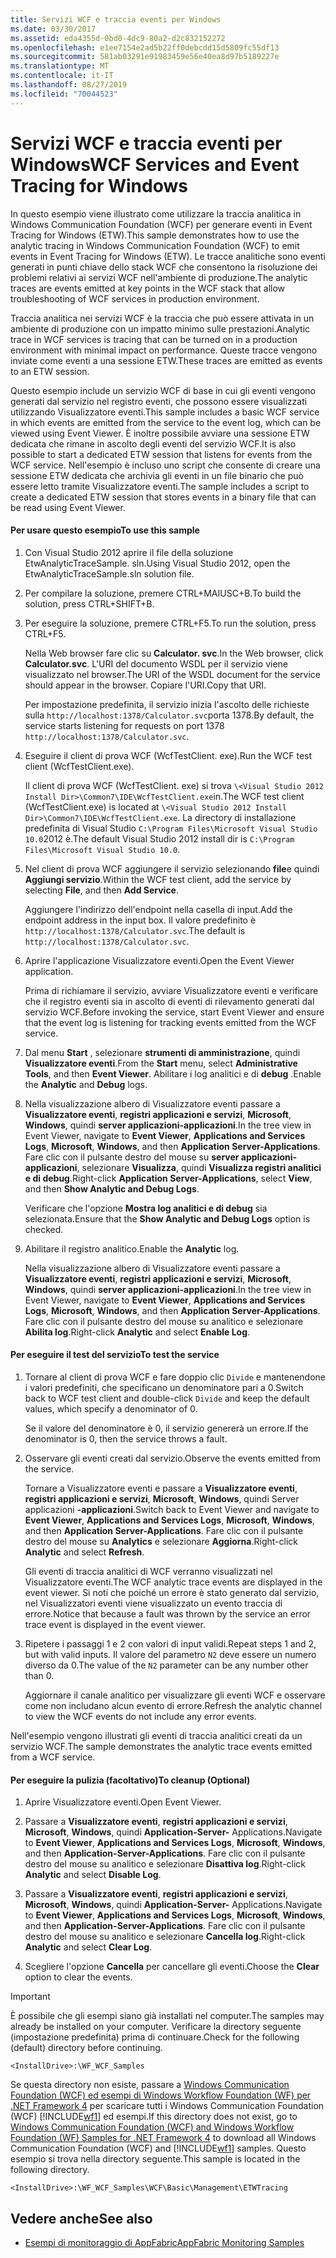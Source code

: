```yaml
---
title: Servizi WCF e traccia eventi per Windows
ms.date: 03/30/2017
ms.assetid: eda4355d-0bd0-4dc9-80a2-d2c832152272
ms.openlocfilehash: e1ee7154e2ad5b22ff0debcdd15d5809fc55df13
ms.sourcegitcommit: 581ab03291e91983459e56e40ea8d97b5189227e
ms.translationtype: MT
ms.contentlocale: it-IT
ms.lasthandoff: 08/27/2019
ms.locfileid: "70044523"
---
```

# <a name="wcf-services-and-event-tracing-for-windows"></a><span data-ttu-id="451ef-102">Servizi WCF e traccia eventi per Windows</span><span class="sxs-lookup"><span data-stu-id="451ef-102">WCF Services and Event Tracing for Windows</span></span>
<span data-ttu-id="451ef-103">In questo esempio viene illustrato come utilizzare la traccia analitica in Windows Communication Foundation (WCF) per generare eventi in Event Tracing for Windows (ETW).</span><span class="sxs-lookup"><span data-stu-id="451ef-103">This sample demonstrates how to use the analytic tracing in Windows Communication Foundation (WCF) to emit events in Event Tracing for Windows (ETW).</span></span> <span data-ttu-id="451ef-104">Le tracce analitiche sono eventi generati in punti chiave dello stack WCF che consentono la risoluzione dei problemi relativi ai servizi WCF nell'ambiente di produzione.</span><span class="sxs-lookup"><span data-stu-id="451ef-104">The analytic traces are events emitted at key points in the WCF stack that allow troubleshooting of WCF services in production environment.</span></span>

 <span data-ttu-id="451ef-105">Traccia analitica nei servizi WCF è la traccia che può essere attivata in un ambiente di produzione con un impatto minimo sulle prestazioni.</span><span class="sxs-lookup"><span data-stu-id="451ef-105">Analytic trace in WCF services is tracing that can be turned on in a production environment with minimal impact on performance.</span></span> <span data-ttu-id="451ef-106">Queste tracce vengono inviate come eventi a una sessione ETW.</span><span class="sxs-lookup"><span data-stu-id="451ef-106">These traces are emitted as events to an ETW session.</span></span>

 <span data-ttu-id="451ef-107">Questo esempio include un servizio WCF di base in cui gli eventi vengono generati dal servizio nel registro eventi, che possono essere visualizzati utilizzando Visualizzatore eventi.</span><span class="sxs-lookup"><span data-stu-id="451ef-107">This sample includes a basic WCF service in which events are emitted from the service to the event log, which can be viewed using Event Viewer.</span></span> <span data-ttu-id="451ef-108">È inoltre possibile avviare una sessione ETW dedicata che rimane in ascolto degli eventi del servizio WCF.</span><span class="sxs-lookup"><span data-stu-id="451ef-108">It is also possible to start a dedicated ETW session that listens for events from the WCF service.</span></span> <span data-ttu-id="451ef-109">Nell'esempio è incluso uno script che consente di creare una sessione ETW dedicata che archivia gli eventi in un file binario che può essere letto tramite Visualizzatore eventi.</span><span class="sxs-lookup"><span data-stu-id="451ef-109">The sample includes a script to create a dedicated ETW session that stores events in a binary file that can be read using Event Viewer.</span></span>

#### <a name="to-use-this-sample"></a><span data-ttu-id="451ef-110">Per usare questo esempio</span><span class="sxs-lookup"><span data-stu-id="451ef-110">To use this sample</span></span>

1. <span data-ttu-id="451ef-111">Con Visual Studio 2012 aprire il file della soluzione EtwAnalyticTraceSample. sln.</span><span class="sxs-lookup"><span data-stu-id="451ef-111">Using Visual Studio 2012, open the EtwAnalyticTraceSample.sln solution file.</span></span>

2. <span data-ttu-id="451ef-112">Per compilare la soluzione, premere CTRL+MAIUSC+B.</span><span class="sxs-lookup"><span data-stu-id="451ef-112">To build the solution, press CTRL+SHIFT+B.</span></span>

3. <span data-ttu-id="451ef-113">Per eseguire la soluzione, premere CTRL+F5.</span><span class="sxs-lookup"><span data-stu-id="451ef-113">To run the solution, press CTRL+F5.</span></span>

     <span data-ttu-id="451ef-114">Nella Web browser fare clic su **Calculator. svc**.</span><span class="sxs-lookup"><span data-stu-id="451ef-114">In the Web browser, click **Calculator.svc**.</span></span> <span data-ttu-id="451ef-115">L'URI del documento WSDL per il servizio viene visualizzato nel browser.</span><span class="sxs-lookup"><span data-stu-id="451ef-115">The URI of the WSDL document for the service should appear in the browser.</span></span> <span data-ttu-id="451ef-116">Copiare l'URI.</span><span class="sxs-lookup"><span data-stu-id="451ef-116">Copy that URI.</span></span>

     <span data-ttu-id="451ef-117">Per impostazione predefinita, il servizio inizia l'ascolto delle richieste sulla `http://localhost:1378/Calculator.svc`porta 1378.</span><span class="sxs-lookup"><span data-stu-id="451ef-117">By default, the service starts listening for requests on port 1378 `http://localhost:1378/Calculator.svc`.</span></span>

4. <span data-ttu-id="451ef-118">Eseguire il client di prova WCF (WcfTestClient. exe).</span><span class="sxs-lookup"><span data-stu-id="451ef-118">Run the WCF test client (WcfTestClient.exe).</span></span>

     <span data-ttu-id="451ef-119">Il client di prova WCF (WcfTestClient. exe) si trova `\<Visual Studio 2012 Install Dir>\Common7\IDE\WcfTestClient.exe`in.</span><span class="sxs-lookup"><span data-stu-id="451ef-119">The WCF test client (WcfTestClient.exe) is located at `\<Visual Studio 2012 Install Dir>\Common7\IDE\WcfTestClient.exe`.</span></span>  <span data-ttu-id="451ef-120">La directory di installazione predefinita di Visual Studio `C:\Program Files\Microsoft Visual Studio 10.0`2012 è.</span><span class="sxs-lookup"><span data-stu-id="451ef-120">The default Visual Studio 2012 install dir is `C:\Program Files\Microsoft Visual Studio 10.0`.</span></span>

5. <span data-ttu-id="451ef-121">Nel client di prova WCF aggiungere il servizio selezionando **file**e quindi **Aggiungi servizio**.</span><span class="sxs-lookup"><span data-stu-id="451ef-121">Within the WCF test client, add the service by selecting **File**, and then **Add Service**.</span></span>

     <span data-ttu-id="451ef-122">Aggiungere l'indirizzo dell'endpoint nella casella di input.</span><span class="sxs-lookup"><span data-stu-id="451ef-122">Add the endpoint address in the input box.</span></span> <span data-ttu-id="451ef-123">Il valore predefinito è `http://localhost:1378/Calculator.svc`.</span><span class="sxs-lookup"><span data-stu-id="451ef-123">The default is `http://localhost:1378/Calculator.svc`.</span></span>

6. <span data-ttu-id="451ef-124">Aprire l'applicazione Visualizzatore eventi.</span><span class="sxs-lookup"><span data-stu-id="451ef-124">Open the Event Viewer application.</span></span>

     <span data-ttu-id="451ef-125">Prima di richiamare il servizio, avviare Visualizzatore eventi e verificare che il registro eventi sia in ascolto di eventi di rilevamento generati dal servizio WCF.</span><span class="sxs-lookup"><span data-stu-id="451ef-125">Before invoking the service, start Event Viewer and ensure that the event log is listening for tracking events emitted from the WCF service.</span></span>

7. <span data-ttu-id="451ef-126">Dal menu **Start** , selezionare **strumenti di amministrazione**, quindi **Visualizzatore eventi**.</span><span class="sxs-lookup"><span data-stu-id="451ef-126">From the **Start** menu, select **Administrative Tools**, and then **Event Viewer**.</span></span>  <span data-ttu-id="451ef-127">Abilitare i log analitici e di **debug** .</span><span class="sxs-lookup"><span data-stu-id="451ef-127">Enable the **Analytic** and **Debug** logs.</span></span>

8. <span data-ttu-id="451ef-128">Nella visualizzazione albero di Visualizzatore eventi passare a **Visualizzatore eventi**, **registri applicazioni e servizi**, **Microsoft**, **Windows**, quindi **server applicazioni-applicazioni**.</span><span class="sxs-lookup"><span data-stu-id="451ef-128">In the tree view in Event Viewer, navigate to **Event Viewer**, **Applications and Services Logs**, **Microsoft**, **Windows**, and then **Application Server-Applications**.</span></span> <span data-ttu-id="451ef-129">Fare clic con il pulsante destro del mouse su **server applicazioni-applicazioni**, selezionare **Visualizza**, quindi **Visualizza registri analitici e di debug**.</span><span class="sxs-lookup"><span data-stu-id="451ef-129">Right-click **Application Server-Applications**, select **View**, and then **Show Analytic and Debug Logs**.</span></span>

     <span data-ttu-id="451ef-130">Verificare che l'opzione **Mostra log analitici e di debug** sia selezionata.</span><span class="sxs-lookup"><span data-stu-id="451ef-130">Ensure that the **Show Analytic and Debug Logs** option is checked.</span></span>

9. <span data-ttu-id="451ef-131">Abilitare il registro analitico.</span><span class="sxs-lookup"><span data-stu-id="451ef-131">Enable the **Analytic** log.</span></span>

     <span data-ttu-id="451ef-132">Nella visualizzazione albero di Visualizzatore eventi passare a **Visualizzatore eventi**, **registri applicazioni e servizi**, **Microsoft**, **Windows**, quindi **server applicazioni-applicazioni**.</span><span class="sxs-lookup"><span data-stu-id="451ef-132">In the tree view in Event Viewer, navigate to **Event Viewer**, **Applications and Services Logs**, **Microsoft**, **Windows**, and then **Application Server-Applications**.</span></span> <span data-ttu-id="451ef-133">Fare clic con il pulsante destro del mouse su analitico e selezionare **Abilita log**.</span><span class="sxs-lookup"><span data-stu-id="451ef-133">Right-click **Analytic** and select **Enable Log**.</span></span>

#### <a name="to-test-the-service"></a><span data-ttu-id="451ef-134">Per eseguire il test del servizio</span><span class="sxs-lookup"><span data-stu-id="451ef-134">To test the service</span></span>

1. <span data-ttu-id="451ef-135">Tornare al client di prova WCF e fare doppio clic `Divide` e mantenendone i valori predefiniti, che specificano un denominatore pari a 0.</span><span class="sxs-lookup"><span data-stu-id="451ef-135">Switch back to WCF test client and double-click `Divide` and keep the default values, which specify a denominator of 0.</span></span>

     <span data-ttu-id="451ef-136">Se il valore del denominatore è 0, il servizio genererà un errore.</span><span class="sxs-lookup"><span data-stu-id="451ef-136">If the denominator is 0, then the service throws a fault.</span></span>

2. <span data-ttu-id="451ef-137">Osservare gli eventi creati dal servizio.</span><span class="sxs-lookup"><span data-stu-id="451ef-137">Observe the events emitted from the service.</span></span>

     <span data-ttu-id="451ef-138">Tornare a Visualizzatore eventi e passare a **Visualizzatore eventi**, **registri applicazioni e servizi**, **Microsoft**, **Windows**, quindi Server applicazioni **-applicazioni**.</span><span class="sxs-lookup"><span data-stu-id="451ef-138">Switch back to Event Viewer and navigate to **Event Viewer**, **Applications and Services Logs**, **Microsoft**, **Windows**, and then **Application Server-Applications**.</span></span> <span data-ttu-id="451ef-139">Fare clic con il pulsante destro del mouse su **Analytics** e selezionare **Aggiorna**.</span><span class="sxs-lookup"><span data-stu-id="451ef-139">Right-click **Analytic** and select **Refresh**.</span></span>

     <span data-ttu-id="451ef-140">Gli eventi di traccia analitici di WCF verranno visualizzati nel Visualizzatore eventi.</span><span class="sxs-lookup"><span data-stu-id="451ef-140">The WCF analytic trace events are displayed in the event viewer.</span></span> <span data-ttu-id="451ef-141">Si noti che poiché un errore è stato generato dal servizio, nel Visualizzatori eventi viene visualizzato un evento traccia di errore.</span><span class="sxs-lookup"><span data-stu-id="451ef-141">Notice that because a fault was thrown by the service an error trace event is displayed in the event viewer.</span></span>

3. <span data-ttu-id="451ef-142">Ripetere i passaggi 1 e 2 con valori di input validi.</span><span class="sxs-lookup"><span data-stu-id="451ef-142">Repeat steps 1 and 2, but with valid inputs.</span></span> <span data-ttu-id="451ef-143">Il valore del parametro `N2` deve essere un numero diverso da 0.</span><span class="sxs-lookup"><span data-stu-id="451ef-143">The value of the `N2` parameter can be any number other than 0.</span></span>

     <span data-ttu-id="451ef-144">Aggiornare il canale analitico per visualizzare gli eventi WCF e osservare come non includano alcun evento di errore.</span><span class="sxs-lookup"><span data-stu-id="451ef-144">Refresh the analytic channel to view the WCF events do not include any error events.</span></span>

 <span data-ttu-id="451ef-145">Nell'esempio vengono illustrati gli eventi di traccia analitici creati da un servizio WCF.</span><span class="sxs-lookup"><span data-stu-id="451ef-145">The sample demonstrates the analytic trace events emitted from a WCF service.</span></span>

#### <a name="to-cleanup-optional"></a><span data-ttu-id="451ef-146">Per eseguire la pulizia (facoltativo)</span><span class="sxs-lookup"><span data-stu-id="451ef-146">To cleanup (Optional)</span></span>

1. <span data-ttu-id="451ef-147">Aprire Visualizzatore eventi.</span><span class="sxs-lookup"><span data-stu-id="451ef-147">Open Event Viewer.</span></span>

2. <span data-ttu-id="451ef-148">Passare a **Visualizzatore eventi**, **registri applicazioni e servizi**, **Microsoft**, **Windows**, quindi **Application-Server-** Applications.</span><span class="sxs-lookup"><span data-stu-id="451ef-148">Navigate to **Event Viewer**, **Applications and Services Logs**, **Microsoft**, **Windows**, and then **Application-Server-Applications**.</span></span> <span data-ttu-id="451ef-149">Fare clic con il pulsante destro del mouse su analitico e selezionare **Disattiva log**.</span><span class="sxs-lookup"><span data-stu-id="451ef-149">Right-click **Analytic** and select **Disable Log**.</span></span>

3. <span data-ttu-id="451ef-150">Passare a **Visualizzatore eventi**, **registri applicazioni e servizi**, **Microsoft**, **Windows**, quindi **Application-Server-** Applications.</span><span class="sxs-lookup"><span data-stu-id="451ef-150">Navigate to **Event Viewer**, **Applications and Services Logs**, **Microsoft**, **Windows**, and then **Application-Server-Applications**.</span></span> <span data-ttu-id="451ef-151">Fare clic con il pulsante destro del mouse su analitico e selezionare **Cancella log**.</span><span class="sxs-lookup"><span data-stu-id="451ef-151">Right-click **Analytic** and select **Clear Log**.</span></span>

4. <span data-ttu-id="451ef-152">Scegliere l'opzione **Cancella** per cancellare gli eventi.</span><span class="sxs-lookup"><span data-stu-id="451ef-152">Choose the **Clear** option to clear the events.</span></span>

> [!IMPORTANT]
> <span data-ttu-id="451ef-153">È possibile che gli esempi siano già installati nel computer.</span><span class="sxs-lookup"><span data-stu-id="451ef-153">The samples may already be installed on your computer.</span></span> <span data-ttu-id="451ef-154">Verificare la directory seguente (impostazione predefinita) prima di continuare.</span><span class="sxs-lookup"><span data-stu-id="451ef-154">Check for the following (default) directory before continuing.</span></span>  
>   
> `<InstallDrive>:\WF_WCF_Samples`  
>   
> <span data-ttu-id="451ef-155">Se questa directory non esiste, passare a [Windows Communication Foundation (WCF) ed esempi di Windows Workflow Foundation (WF) per .NET Framework 4](https://go.microsoft.com/fwlink/?LinkId=150780) per scaricare tutti i Windows Communication Foundation (WCF) [!INCLUDE[wf1](../../../../includes/wf1-md.md)] ed esempi.</span><span class="sxs-lookup"><span data-stu-id="451ef-155">If this directory does not exist, go to [Windows Communication Foundation (WCF) and Windows Workflow Foundation (WF) Samples for .NET Framework 4](https://go.microsoft.com/fwlink/?LinkId=150780) to download all Windows Communication Foundation (WCF) and [!INCLUDE[wf1](../../../../includes/wf1-md.md)] samples.</span></span> <span data-ttu-id="451ef-156">Questo esempio si trova nella directory seguente.</span><span class="sxs-lookup"><span data-stu-id="451ef-156">This sample is located in the following directory.</span></span>  
>   
> `<InstallDrive>:\WF_WCF_Samples\WCF\Basic\Management\ETWTracing`  
  
## <a name="see-also"></a><span data-ttu-id="451ef-157">Vedere anche</span><span class="sxs-lookup"><span data-stu-id="451ef-157">See also</span></span>

- [<span data-ttu-id="451ef-158">Esempi di monitoraggio di AppFabric</span><span class="sxs-lookup"><span data-stu-id="451ef-158">AppFabric Monitoring Samples</span></span>](https://go.microsoft.com/fwlink/?LinkId=193959)
